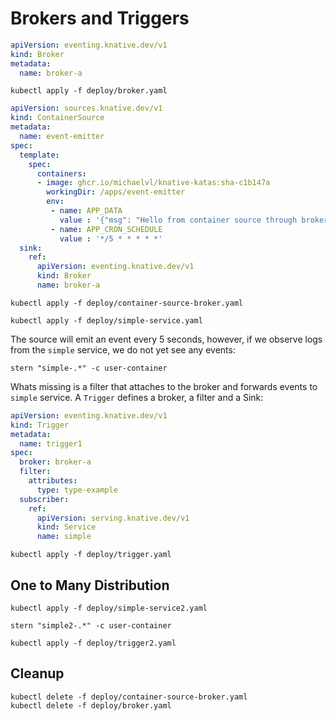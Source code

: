 [//]: # (Copyright, Michael Vittrup Larsen)
[//]: # (Origin: https://github.com/MichaelVL/knative-katas)
[//]: # (Tags: #knative-eventing #brokers #triggers)

# Brokers and Triggers

```yaml
apiVersion: eventing.knative.dev/v1
kind: Broker
metadata:
  name: broker-a

```

```console
kubectl apply -f deploy/broker.yaml
```

```yaml
apiVersion: sources.knative.dev/v1
kind: ContainerSource
metadata:
  name: event-emitter
spec:
  template:
    spec:
      containers:
      - image: ghcr.io/michaelvl/knative-katas:sha-c1b147a
        workingDir: /apps/event-emitter
        env:
         - name: APP_DATA
           value : '{"msg": "Hello from container source through broker!"}'
         - name: APP_CRON_SCHEDULE
           value : '*/5 * * * * *'
  sink:
    ref:
      apiVersion: eventing.knative.dev/v1
      kind: Broker
      name: broker-a

```

```console
kubectl apply -f deploy/container-source-broker.yaml
```

```console
kubectl apply -f deploy/simple-service.yaml
```

The source will emit an event every 5 seconds, however, if we observe logs from
the `simple` service, we do not yet see any events:

```console
stern "simple-.*" -c user-container
```

Whats missing is a filter that attaches to the broker and forwards events to
`simple` service. A `Trigger` defines a broker, a filter and a Sink:

```yaml
apiVersion: eventing.knative.dev/v1
kind: Trigger
metadata:
  name: trigger1
spec:
  broker: broker-a
  filter:
    attributes:
      type: type-example
  subscriber:
    ref:
      apiVersion: serving.knative.dev/v1
      kind: Service
      name: simple
```



```console
kubectl apply -f deploy/trigger.yaml
```


## One to Many Distribution

```console
kubectl apply -f deploy/simple-service2.yaml
```

```console
stern "simple2-.*" -c user-container
```

```console
kubectl apply -f deploy/trigger2.yaml
```


## Cleanup

```console
kubectl delete -f deploy/container-source-broker.yaml
kubectl delete -f deploy/broker.yaml
```
